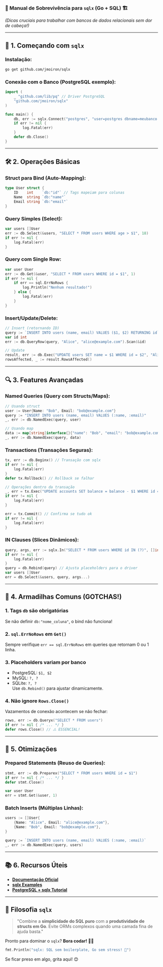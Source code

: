 ### **🐘 Manual de Sobrevivência para `sqlx` (Go + SQL) 🏗️**  
*(Dicas cruciais para trabalhar com bancos de dados relacionais sem dor de cabeça!)*  

---

## 📌 **1. Começando com `sqlx`**  
### Instalação:  
```bash
go get github.com/jmoiron/sqlx
```

### Conexão com o Banco (PostgreSQL exemplo):  
```go
import (
    _ "github.com/lib/pq" // Driver PostgreSQL
    "github.com/jmoiron/sqlx"
)

func main() {
    db, err := sqlx.Connect("postgres", "user=postgres dbname=meubanco sslmode=disable")
    if err != nil {
        log.Fatal(err)
    }
    defer db.Close()
}
```

---

## 🛠️ **2. Operações Básicas**  
### Struct para Bind (Auto-Mapping):  
```go
type User struct {
    ID    int    `db:"id"` // Tags mapeiam para colunas
    Name  string `db:"name"`
    Email string `db:"email"`
}
```

### **Query Simples (Select):**  
```go
var users []User
err := db.Select(&users, "SELECT * FROM users WHERE age > $1", 18)
if err != nil {
    log.Fatal(err)
}
```

### **Query com Single Row:**  
```go
var user User
err := db.Get(&user, "SELECT * FROM users WHERE id = $1", 1)
if err != nil {
    if err == sql.ErrNoRows {
        log.Println("Nenhum resultado!")
    } else {
        log.Fatal(err)
    }
}
```

### **Insert/Update/Delete:**  
```go
// Insert (retornando ID)
query := `INSERT INTO users (name, email) VALUES ($1, $2) RETURNING id`
var id int
err := db.QueryRow(query, "Alice", "alice@example.com").Scan(&id)

// Update
result, err := db.Exec("UPDATE users SET name = $1 WHERE id = $2", "Alice Nova", 1)
rowsAffected, _ := result.RowsAffected()
```

---

## 🔍 **3. Features Avançadas**  
### **Named Queries (Query com Structs/Maps):**  
```go
// Usando struct
user := User{Name: "Bob", Email: "bob@example.com"}
query := "INSERT INTO users (name, email) VALUES (:name, :email)"
_, err := db.NamedExec(query, user)

// Usando map
data := map[string]interface{}{"name": "Bob", "email": "bob@example.com"}
_, err := db.NamedExec(query, data)
```

### **Transactions (Transações Seguras):**  
```go
tx, err := db.Beginx() // Transação com sqlx
if err != nil {
    log.Fatal(err)
}
defer tx.Rollback() // Rollback se falhar

// Operações dentro da transação
_, err = tx.Exec("UPDATE accounts SET balance = balance - $1 WHERE id = $2", 100, 1)
if err != nil {
    log.Fatal(err)
}

err = tx.Commit() // Confirma se tudo ok
if err != nil {
    log.Fatal(err)
}
```

### **IN Clauses (Slices Dinâmicos):**  
```go
query, args, err := sqlx.In("SELECT * FROM users WHERE id IN (?)", []int{1, 2, 3})
if err != nil {
    log.Fatal(err)
}
query = db.Rebind(query) // Ajusta placeholders para o driver
var users []User
err = db.Select(&users, query, args...)
```

---

## 🚨 **4. Armadilhas Comuns (GOTCHAS!)**  
### **1. Tags `db` são obrigatórias**  
Se não definir `db:"nome_coluna"`, o bind não funciona!  

### **2. `sql.ErrNoRows` em `Get()`**  
Sempre verifique `err == sql.ErrNoRows` em queries que retornam 0 ou 1 linha.  

### **3. Placeholders variam por banco**  
- PostgreSQL: `$1, $2`  
- MySQL: `?, ?`  
- SQLite: `?, ?`  
Use `db.Rebind()` para ajustar dinamicamente.  

### **4. Não ignore `Rows.Close()`**  
Vazamentos de conexão acontecem se não fechar:  
```go
rows, err := db.Queryx("SELECT * FROM users")
if err != nil { /* ... */ }
defer rows.Close() // ⚠️ ESSENCIAL!
```

---

## 🚀 **5. Otimizações**  
### **Prepared Statements (Reuso de Queries):**  
```go
stmt, err := db.Preparex("SELECT * FROM users WHERE id = $1")
if err != nil { /* ... */ }
defer stmt.Close()

var user User
err = stmt.Get(&user, 1)
```

### **Batch Inserts (Múltiplas Linhas):**  
```go
users := []User{
    {Name: "Alice", Email: "alice@example.com"},
    {Name: "Bob", Email: "bob@example.com"},
}

query := `INSERT INTO users (name, email) VALUES (:name, :email)`
_, err := db.NamedExec(query, users)
```

---

## 📚 **6. Recursos Úteis**  
- **[Documentação Oficial](https://pkg.go.dev/github.com/jmoiron/sqlx)**  
- **[sqlx Examples](https://github.com/jmoiron/sqlx/blob/master/README.md)**  
- **[PostgreSQL + sqlx Tutorial](https://www.calhoun.io/using-postgresql-with-go/)**  

---

## 🎯 **Filosofia `sqlx`**  
> "Combine a **simplicidade do SQL puro** com a **produtividade de structs em Go**. Evite ORMs complexos quando uma camada fina de ajuda basta."  

Pronto para dominar o `sqlx`? **Bora codar!** 👨‍💻  

```go
fmt.Println("sqlx: SQL sem boilerplate, Go sem stress! 🐘")
```  

Se ficar preso em algo, grita aqui! 😊